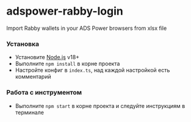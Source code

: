# adspower-rabby-login
Import Rabby wallets in your ADS Power browsers from xlsx file

### Установка
 - Установите [Node.js](https://nodejs.org/en) v18+
 - Выполните `npm install` в корне проекта
 - Настройте конфиг в `index.ts`, над каждой настройкой есть комментарий

### Работа с инструментом
 - Выполните `npm start` в корне проекта и следуйте инструкциям в терминале